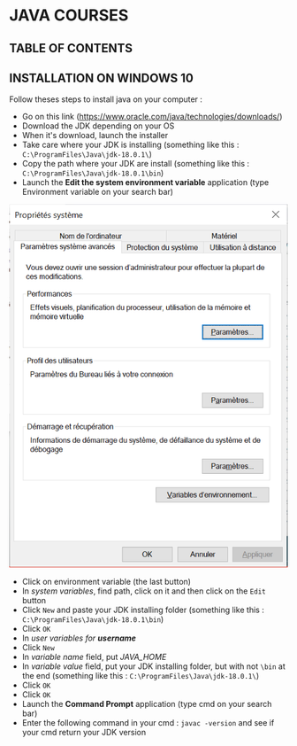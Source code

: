 # JAVA COURSES

## TABLE OF CONTENTS

## INSTALLATION ON WINDOWS 10

Follow theses steps to install java on your computer :
- Go on this link (<https://www.oracle.com/java/technologies/downloads/>)
- Download the JDK depending on your OS
- When it's download, launch the installer
- Take care where your JDK is installing (something like this : `C:\ProgramFiles\Java\jdk-18.0.1\`)
- Copy the path where your JDK are install (something like this : `C:\ProgramFiles\Java\jdk-18.0.1\bin`)
- Launch the **Edit the system environment variable** application (type Environment variable on your search bar)

![alt text](/courses/learn-java/img/capture_1.png)

- Click on environment variable (the last button)
- In *system variables*, find path, click on it and then click on the `Edit` button
- Click `New` and paste your JDK installing folder (something like this : `C:\ProgramFiles\Java\jdk-18.0.1\bin`)
- Click `OK`
- In *user variables for __username__*
- Click `New`
- In *variable name* field, put *JAVA_HOME*
- In *variable value* field, put your JDK installing folder, but with not `\bin` at the end (something like this : `C:\ProgramFiles\Java\jdk-18.0.1\`)
- Click `OK`
- Click `OK`
- Launch the **Command Prompt** application (type cmd on your search bar)
- Enter the following command in your cmd : `javac -version` and see if your cmd return your JDK version